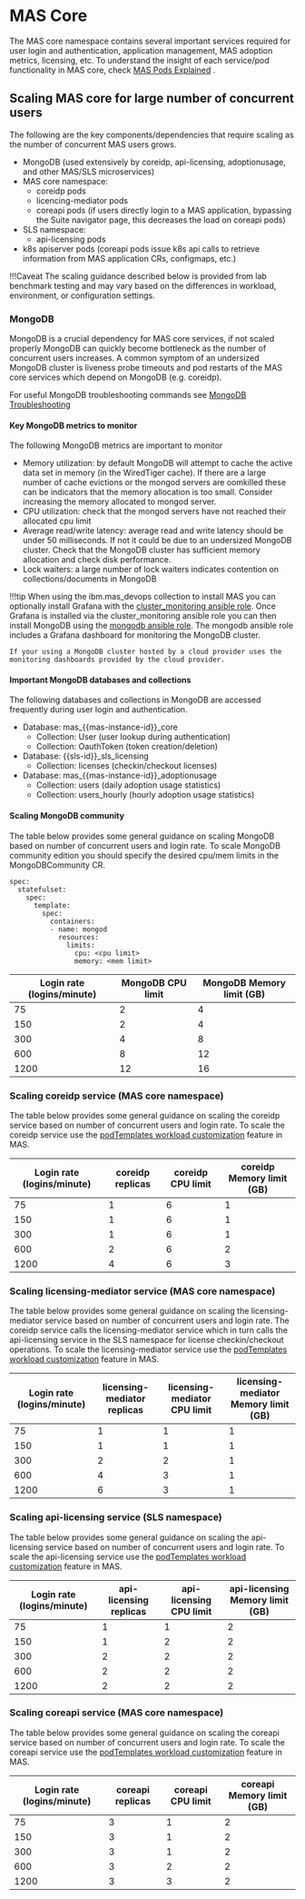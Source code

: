 # MAS Core
The MAS core namespace contains several important services required for user login and authentication, application management, MAS adoption metrics, licensing, etc. To understand the insight of each service/pod functionality in MAS core, check [MAS Pods Explained](https://ibm-mas.github.io/cli/guides/mas-pods-explained/) .

## Scaling MAS core for large number of concurrent users
The following are the key components/dependencies that require scaling as the number of concurrent MAS users grows.

- MongoDB (used extensively by coreidp, api-licensing, adoptionusage, and other MAS/SLS microservices)
- MAS core namespace:
    - coreidp pods
    - licencing-mediator pods
    - coreapi pods (if users directly login to a MAS application, bypassing the Suite navigator page, this decreases the load on coreapi pods)
- SLS namespace:
    - api-licensing pods
- k8s apiserver pods (coreapi pods issue k8s api calls to retrieve information from MAS application CRs, configmaps, etc.)

!!!Caveat
    The scaling guidance described below is provided from lab benchmark testing and may vary based on the differences in workload, environment, or configuration settings.

### MongoDB
MongoDB is a crucial dependency for MAS core services, if not scaled properly MongoDB can quickly become bottleneck as the number of concurrent users increases. A common symptom of an undersized MongoDB cluster is liveness probe timeouts and pod restarts of the MAS core services which depend on MongoDB (e.g. coreidp).

For useful MongoDB troubleshooting commands see [MongoDB Troubleshooting](../mongodb/bestpractice.md)

#### Key MongoDB metrics to monitor
The following MongoDB metrics are important to monitor

- Memory utilization: by default MongoDB will attempt to cache the active data set in memory (in the WiredTiger cache). If there are a large number of cache evictions or the mongod servers are oomkilled these can be indicators that the memory allocation is too small.  Consider increasing the memory allocated to mongod server.
- CPU utilization: check that the mongod servers have not reached their allocated cpu limit
- Average read/write latency: average read and write latency should be under 50 milliseconds. If not it could be due to an undersized MongoDB cluster. Check that the MongoDB cluster has sufficient memory allocation and check disk performance.
- Lock waiters: a large number of lock waiters indicates contention on collections/documents in MongoDB

!!!tip
    When using the ibm.mas_devops collection to install MAS you can optionally install Grafana with the [cluster_monitoring ansible role](https://github.com/ibm-mas/ansible-devops/blob/master/ibm/mas_devops/roles/cluster_monitoring/README.md). Once Grafana is installed via the cluster_monitoring ansible role you can then install MongoDB using the [mongodb ansible role](https://github.com/ibm-mas/ansible-devops/blob/master/ibm/mas_devops/roles/mongodb/README.md). The mongodb ansible role includes a Grafana dashboard for monitoring the MongoDB cluster.

    If your using a MongoDB cluster hosted by a cloud provider uses the monitoring dashboards provided by the cloud provider. 

#### Important MongoDB databases and collections
The following databases and collections in MongoDB are accessed frequently during user login and authentication.

- Database: mas_{{mas-instance-id}}_core
    - Collection: User (user lookup during authentication)
    - Collection: OauthToken (token creation/deletion)
- Database: {{sls-id}}_sls_licensing
    - Collection: licenses (checkin/checkout licenses)
- Database: mas_{{mas-instance-id}}_adoptionusage
    - Collection: users (daily adoption usage statistics)
    - Collection: users_hourly (hourly adoption usage statistics)

#### Scaling MongoDB community
The table below provides some general guidance on scaling MongoDB based on number of concurrent users and login rate. To scale MongoDB community edition you should specify the desired cpu/mem limits in the MongoDBCommunity CR.

```
spec:
  statefulset:
    spec:
      template:
        spec:
          containers:
          - name: mongod
            resources:
              limits:
                cpu: <cpu limit>
                memory: <mem limit>
```

|Login rate (logins/minute)| MongoDB CPU limit | MongoDB Memory limit (GB)|
|--------------------------|-------------------|--------------------------|
|75                        |2                  |4                         |
|150                       |2                  |4                         |
|300                       |4                  |8                         |
|600                       |8                  |12                        |
|1200                      |12                 |16                        |


### Scaling coreidp service (MAS core namespace)
The table below provides some general guidance on scaling the coreidp service based on number of concurrent users and login rate. To scale the coreidp service use the [podTemplates workload customization](https://www.ibm.com/docs/en/mas-cd/continuous-delivery?topic=workloads-supported-pods) feature in MAS.

|Login rate (logins/minute)| coreidp replicas |coreidp CPU limit | coreidp Memory limit (GB) |
|--------------------------|------------------|------------------|---------------------------|
|75                        |1                 |6                 |1                          |
|150                       |1                 |6                 |1                          |
|300                       |1                 |6                 |1                          |
|600                       |2                 |6                 |2                          |
|1200                      |4                 |6                 |3                          |

### Scaling licensing-mediator service (MAS core namespace)
The table below provides some general guidance on scaling the licensing-mediator service based on number of concurrent users and login rate. The coreidp service calls the licensing-mediator service which in turn calls the api-licensing service in the SLS namespace for license checkin/checkout operations. To scale the licensing-mediator service use the [podTemplates workload customization](https://www.ibm.com/docs/en/mas-cd/continuous-delivery?topic=workloads-supported-pods) feature in MAS.

|Login rate (logins/minute)| licensing-mediator replicas |licensing-mediator CPU limit |licensing-mediator Memory limit (GB) |
|--------------------------|-----------------------------|-----------------------------|-------------------------------------|
|75                        |1                            |1                            |1                                    |
|150                       |1                            |1                            |1                                    |
|300                       |2                            |2                            |1                                    |
|600                       |4                            |3                            |1                                    |
|1200                      |6                            |3                            |1                                    |

### Scaling api-licensing service (SLS namespace)
The table below provides some general guidance on scaling the api-licensing service based on number of concurrent users and login rate. To scale the api-licensing service use the [podTemplates workload customization](https://www.ibm.com/docs/en/mas-cd/continuous-delivery?topic=workloads-supported-pods) feature in MAS.

|Login rate (logins/minute)| api-licensing replicas |api-licensing CPU limit |api-licensing Memory limit (GB) |
|--------------------------|------------------------|------------------------|--------------------------------|
|75                        |1                       |1                       |2                               |
|150                       |1                       |2                       |2                               |
|300                       |2                       |2                       |2                               |
|600                       |2                       |2                       |2                               |
|1200                      |2                       |2                       |2                               |

### Scaling coreapi service (MAS core namespace)
The table below provides some general guidance on scaling the coreapi service based on number of concurrent users and login rate. To scale the coreapi service use the [podTemplates workload customization](https://www.ibm.com/docs/en/mas-cd/continuous-delivery?topic=workloads-supported-pods) feature in MAS.

|Login rate (logins/minute)| coreapi replicas |coreapi CPU limit |coreapi Memory limit (GB) |
|--------------------------|------------------|------------------|--------------------------|
|75                        |3                 |1                 |2                         |
|150                       |3                 |1                 |2                         |
|300                       |3                 |1                 |2                         |
|600                       |3                 |2                 |2                         |
|1200                      |3                 |3                 |2                         |